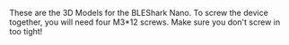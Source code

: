 These are the 3D Models for the BLEShark Nano.
To screw the device together, you will need four M3*12 screws. Make sure you don't screw in too tight!
